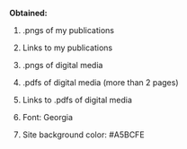 <strong> Obtained: </strong>

1. .pngs of my publications

2. Links to my publications

3. .pngs of digital media 

4. .pdfs of digital media (more than 2 pages)

5. Links to .pdfs of digital media 

6. Font: Georgia

7. Site background color: #A5BCFE
